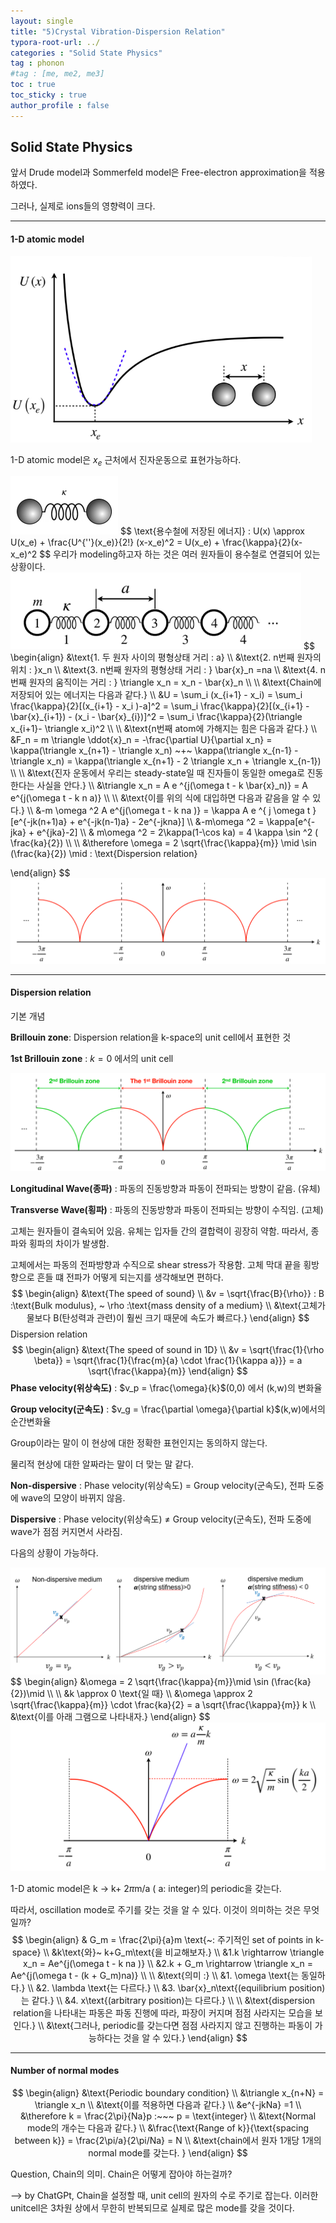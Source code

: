 ```yaml
---
layout: single
title: "5)Crystal Vibration-Dispersion Relation"
typora-root-url: ../
categories : "Solid State Physics"
tag : phonon
#tag : [me, me2, me3]
toc : true
toc_sticky : true
author_profile : false
---
```

## Solid State Physics

앞서 Drude model과 Sommerfeld model은 Free-electron approximation을 적용하였다.

그러나, 실제로 ions들의 영향력이 크다.

---

#### 1-D atomic model

<img src="/images/5. Crystal vibration/image-20240413174724881.png" alt="image-20240413174724881" style="zoom:67%;" />

1-D atomic model은 $x_e$​ 근처에서 진자운동으로 표현가능하다. 

<img src="/images/5. Crystal vibration/image-20240413175401745.png" alt="image-20240413175401745" style="zoom:50%;" />
$$
\text{용수철에 저장된 에너지} : U(x) \approx U(x_e) + \frac{U^{''}(x_e)}{2!} (x-x_e)^2 = U(x_e) + \frac{\kappa}{2}(x-x_e)^2
$$
우리가 modeling하고자 하는 것은 여러 원자들이 용수철로 연결되어 있는 상황이다.

<img src="/images/5. Crystal vibration/image-20240413175450330.png" alt="image-20240413175450330" style="zoom:67%;" />
$$
\begin{align}
&\text{1. 두 원자 사이의 평형상태 거리 : a}
\\
&\text{2. n번째 원자의 위치 : }x_n
\\
&\text{3. n번째 원자의 평형상태 거리  : } \bar{x}_n =na
\\
&\text{4. n번째 원자의 움직이는 거리 : } \triangle x_n = x_n - \bar{x}_n
\\
\\
&\text{Chain에 저장되어 있는 에너지는 다음과 같다.}
\\
&U = \sum_i (x_{i+1} - x_i) = \sum_i \frac{\kappa}{2}[(x_{i+1} - x_i )-a]^2 = \sum_i \frac{\kappa}{2}[(x_{i+1} - \bar{x}_{i+1}) - (x_i - \bar{x}_{i})]^2 = \sum_i \frac{\kappa}{2}(\triangle x_{i+1}- \triangle x_i)^2
\\
\\
&\text{n번째 atom에 가해지는 힘은 다음과 같다.}
\\
&F_n = m \triangle \ddot{x}_n =  -\frac{\partial U}{\partial x_n} = \kappa(\triangle x_{n+1} - \triangle x_n) ~+~ \kappa(\triangle x_{n-1} - \triangle x_n) = \kappa(\triangle x_{n+1} - 2 \triangle x_n + \triangle x_{n-1})
\\
\\
&\text{진자 운동에서 우리는 steady-state일 때 진자들이 동일한 omega로 진동한다는 사실을 안다.}
\\
&\triangle x_n = A e ^{j(\omega t - k \bar{x}_n)} = A e^{j(\omega t - k n a)}
\\
\\
&\text{이를 위의 식에 대입하면 다음과 같음을 알 수 있다.}
\\
&-m \omega ^2 A e^{j(\omega t - k na )} = \kappa A e ^{ j \omega t }[e^{-jk(n+1)a} + e^{-jk(n-1)a} - 2e^{-jkna}]
\\
&-m\omega ^2 = \kappa[e^{-jka} + e^{jka}-2]
\\
& m\omega ^2 = 2\kappa(1-\cos ka) = 4 \kappa \sin ^2 ( \frac{ka}{2})
\\
\\
&\therefore \omega = 2 \sqrt{\frac{\kappa}{m}} \mid \sin (\frac{ka}{2}) \mid : \text{Dispersion relation}

\end{align}
$$
<img src="/images/5. Crystal vibration - Dispersion relation/image-20240414181302431.png" alt="image-20240414181302431" style="zoom:67%;" />

---

#### Dispersion relation

기본 개념

**Brillouin zone**: Dispersion relation을 k-space의 unit cell에서 표현한 것

**1st Brillouin zone** : $k=0$​​ 에서의 unit cell

<img src="/images/5. Crystal vibration - Dispersion relation/image-20240415103312113.png" alt="image-20240415103312113" style="zoom:50%;" />

**Longitudinal Wave(종파)** : 파동의 진동방향과 파동이 전파되는 방향이 같음. (유체)

**Transverse Wave(횡파)**  : 파동의 진동방향과 파동이 전파되는 방향이 수직임. (고체)

고체는 원자들이 결속되어 있음. 유체는 입자들 간의 결합력이 굉장히 약함. 따라서, 종파와 횡파의 차이가 발생함. 

고체에서는 파동의 전파방향과 수직으로 shear stress가 작용함. 고체 막대 끝을 횡방향으로 흔들 떄 전파가 어떻게 되는지를 생각해보면 편하다.
$$
\begin{align}
&\text{The speed of sound}
\\
&v = \sqrt{\frac{B}{\rho}} : B :\text{Bulk modulus}, ~ \rho :\text{mass density of a medium}
\\
&\text{고체가 물보다 B(탄성력과 관련)이 훨씬 크기 때문에 속도가 빠르다.}
\end{align}
$$
Dispersion relation
$$
\begin{align}
&\text{The speed of sound in 1D}
\\
&v = \sqrt{\frac{1}{\rho \beta}} = \sqrt{\frac{1}{\frac{m}{a} \cdot \frac{1}{\kappa a}}} = a \sqrt{\frac{\kappa}{m}}
\end{align}
$$
**Phase velocity(위상속도)** : $v_p = \frac{\omega}{k}$(0,0) 에서 (k,w)의 변화율

**Group velocity(군속도)** : $v_g = \frac{\partial \omega}{\partial k}$​(k,w)에서의 순간변화율

Group이라는 말이 이 현상에 대한 정확한 표현인지는 동의하지 않는다.

물리적 현상에 대한 알짜라는 말이 더 맞는 말 같다.

**Non-dispersive** : Phase velocity(위상속도) = Group velocity(군속도), 전파 도중에 wave의 모양이 바뀌지 않음.

**Dispersive** : Phase velocity(위상속도) $\neq$ Group velocity(군속도), 전파 도중에 wave가 점점 커지면서 사라짐.

다음의 상황이 가능하다.

<img src="/images/5. Crystal vibration - Dispersion relation/image-20240415152735299.png" alt="image-20240415152735299" style="zoom:67%;" />
$$
\begin{align}
&\omega = 2 \sqrt{\frac{\kappa}{m}}\mid \sin (\frac{ka}{2})\mid
\\
\\
&k \approx 0 \text{일 때}
\\
&\omega \approx 2 \sqrt{\frac{\kappa}{m}} \cdot \frac{ka}{2} = a \sqrt{\frac{\kappa}{m}} k
\\
&\text{이를 아래 그램으로 나타내자.}
\end{align}
$$
<img src="/images/5. Crystal vibration - Dispersion relation/image-20240415111140292.png" alt="image-20240415111140292" style="zoom:50%;" />

1-D atomic model은 k $\rightarrow$ k+ 2$\pi$m/a ( a: integer)의 periodic을 갖는다.

따라서, oscillation mode로 주기를 갖는 것을 알 수 있다. 이것이 의미하는 것은 무엇일까?
$$
\begin{align}
& G_m = \frac{2\pi}{a}m \text{~: 주기적인 set of points in k-space}
\\
&k\text{와}~ k+G_m\text{을 비교해보자.}
\\
&1.k \rightarrow \triangle x_n = Ae^{j(\omega t - k na )}
\\
&2.k + G_m \rightarrow \triangle x_n = Ae^{j(\omega t - (k + G_m)na)}
\\
\\
&\text{의미 :}
\\
&1. \omega \text{는 동일하다.}
\\
&2. \lambda \text{는 다르다.}
\\
&3. \bar{x}_n\text{(equilibrium position)는 같다.}
\\
&4. x\text{(arbitrary position)는 다르다.}
\\
\\
&\text{dispersion relation을 나타내는 파동은 파동 진행에 따라, 파장이 커지며 점점 사라지는 모습을 보인다.}
\\
&\text{그러나, periodic를 갖는다면 점점 사라지지 않고 진행하는 파동이 가능하다는 것을 알 수 있다.}
\end{align}
$$

---

#### Number of normal modes

$$
\begin{align}
&\text{Periodic boundary condition}
\\
&\triangle x_{n+N} = \triangle x_n
\\
&\text{이를 적용하면 다음과 같다.}
\\
&e^{-jkNa} =1
\\
&\therefore k = \frac{2\pi}{Na}p :~~~ p = \text{integer}
\\
&\text{Normal mode의 개수는 다음과 같다.}
\\
&\frac{\text{Range of k}}{\text{spacing between k}} = \frac{2\pi/a}{2\pi/Na} = N
\\
&\text{chain에서 원자 1개당 1개의 normal mode를 갖는다. }
\end{align}
$$

Question, Chain의 의미. Chain은 어떻게 잡아야 하는걸까?

--> by ChatGPt, Chain을 설정할 때, unit cell의 원자의 수로 주기로 잡는다. 이러한 unitcell은 3차원 상에서 무한히 반복되므로 실제로 많은 mode를 갖을 것이다.
